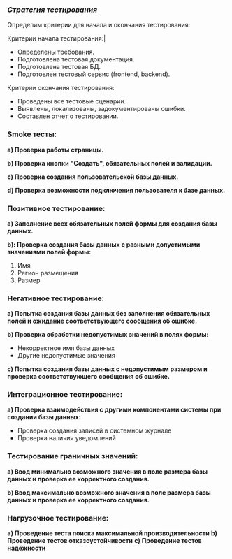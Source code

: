 ### *Стратегия тестирования*

Определим критерии для начала и окончания тестирования:

 Критерии начала тестирования:|
- Определены требования. 
- Подготовлена тестовая документация.
- Подготовлена тестовая БД.
- Подготовлен тестовый сервис (frontend, backend).

Критерии окончания тестирования:
- Проведены все тестовые сценарии. 
- Выявлены, локализованы, задокументированы ошибки.
- Составлен отчет о тестировании.  

### Smoke тесты:
**a) Проверка работы страницы.**

**b) Проверка кнопки "Создать", обязательных полей и валидации.**

**c) Проверка создания пользовательской базы данных.**

**d) Проверка возможности подключения пользователя к базе данных.**

### Позитивное тестирование:

**a) Заполнение всех обязательных полей формы для создания базы данных.**

**b): Проверка создания базы данных с разными допустимыми значениями полей формы:**
<ol>
    <li>Имя</li> 
    <li> Регион размещения</li> 
    <li>Размер</li>
</ol>

### Негативное тестирование:

**a) Попытка создания базы данных без заполнения обязательных полей и ожидание соответствующего сообщения об ошибке.**

**b) Проверка обработки недопустимых значений в полях формы:**

- Некорректное имя базы данных
- Другие недопустимые значения

**c)  Попытка создания базы данных с недопустимым размером и проверка соответствующего сообщения об ошибке.**

### Интеграционное тестирование:

**a) Проверка взаимодействия с другими компонентами системы при создании базы данных:**

- Проверка создания записей в системном журнале
- Проверка наличия уведомлений

### Тестирование граничных значений:
**a) Ввод минимально возможного значения в поле размера базы данных и проверка ее корректного создания.**

**b) Ввод максимально возможного значения в поле размера базы данных и проверка ее корректного создания.**

### Нагрузочное тестирование:
**a) Проведение теста поиска максимальной производительности**
**b) Проведение тестов отказоустойчивости**
**c) Проведение тестов надёжности**